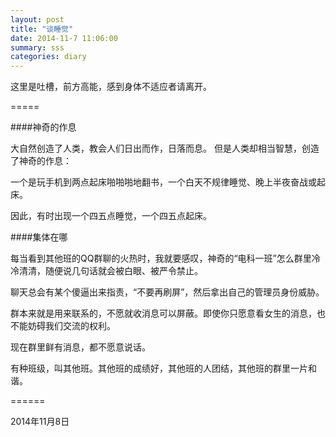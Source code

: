 ```yaml
---
layout: post
title: "谈睡觉"
date: 2014-11-7 11:06:00
summary: sss
categories: diary
---
```


这里是吐槽，前方高能，感到身体不适应者请离开。

=====

####神奇的作息

大自然创造了人类，教会人们日出而作，日落而息。
但是人类却相当智慧，创造了神奇的作息：

一个是玩手机到两点起床啪啪啪地翻书，一个白天不规律睡觉、晚上半夜奋战或起床。

因此，有时出现一个四五点睡觉，一个四五点起床。

####集体在哪

每当看到其他班的QQ群聊的火热时，我就要感叹，神奇的“电科一班”怎么群里冷冷清清，随便说几句话就会被白眼、被严令禁止。

聊天总会有某个傻逼出来指责，“不要再刷屏”，然后拿出自己的管理员身份威胁。

群本来就是用来联系的，不愿就收消息可以屏蔽。即使你只愿意看女生的消息，也不能妨碍我们交流的权利。

现在群里鲜有消息，都不愿意说话。

有种班级，叫其他班。其他班的成绩好，其他班的人团结，其他班的群里一片和谐。

======

2014年11月8日

